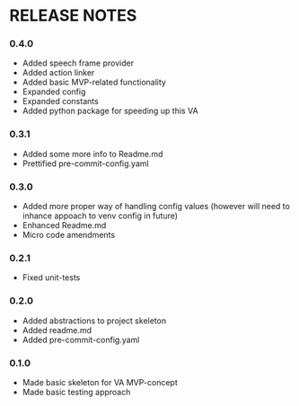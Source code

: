 # RELEASE NOTES

### 0.4.0
* Added speech frame provider
* Added action linker
* Added basic MVP-related functionality
* Expanded config
* Expanded constants
* Added python package for speeding up this VA

### 0.3.1
* Added some more info to Readme.md
* Prettified pre-commit-config.yaml

### 0.3.0
* Added more proper way of handling config values (however will need to inhance appoach to venv config in future)
* Enhanced Readme.md
* Micro code amendments

### 0.2.1
* Fixed unit-tests

### 0.2.0
* Added abstractions to project skeleton
* Added readme.md
* Added pre-commit-config.yaml

### 0.1.0
* Made basic skeleton for VA MVP-concept
* Made basic testing approach
